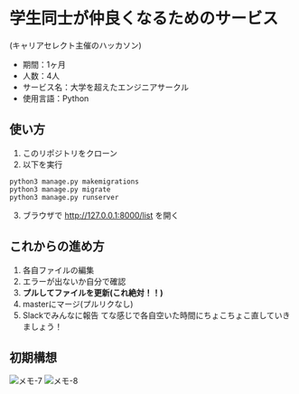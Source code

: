 # 学生同士が仲良くなるためのサービス  
(キャリアセレクト主催のハッカソン)
- 期間：1ヶ月
- 人数：4人
- サービス名：大学を超えたエンジニアサークル
- 使用言語：Python  
  
## 使い方
1. このリポジトリをクローン
2. 以下を実行

```
python3 manage.py makemigrations
python3 manage.py migrate
python3 manage.py runserver
```
3. ブラウザで http://127.0.0.1:8000/list を開く

## これからの進め方  
1. 各自ファイルの編集
2. エラーが出ないか自分で確認
3. **プルしてファイルを更新(これ絶対！！)**
4. masterにマージ(プルリクなし)
5. Slackでみんなに報告
てな感じで各自空いた時間にちょこちょこ直していきましょう！

## 初期構想  
![メモ-7](https://user-images.githubusercontent.com/66200485/111725697-dc7e1380-88aa-11eb-9240-51c8358e56e0.jpeg)
![メモ-8](https://user-images.githubusercontent.com/66200485/111725681-d6883280-88aa-11eb-9855-1a2181631d8b.jpeg)

